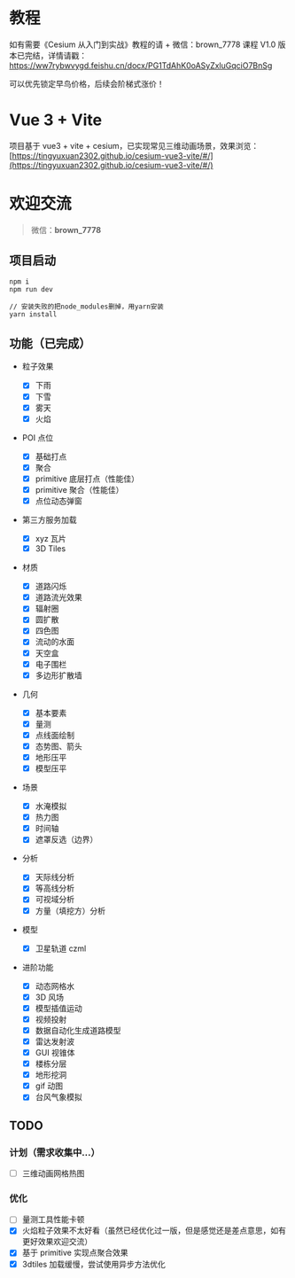 <!--
 * @Description:
 * @Author: 笙痞77
 * @Date: 2025-01-13 17:44:07
 * @LastEditors: 笙痞77
 * @LastEditTime: 2025-05-06 16:01:09
-->

# 教程

如有需要《Cesium 从入门到实战》教程的请 + 微信：brown_7778 课程 V1.0 版本已完结，详情请戳：https://ww7rybwvygd.feishu.cn/docx/PG1TdAhK0oASyZxluGqciO7BnSg

可以优先锁定早鸟价格，后续会阶梯式涨价！

# Vue 3 + Vite

项目基于 vue3 + vite + cesium，已实现常见三维动画场景，效果浏览：[https://tingyuxuan2302.github.io/cesium-vue3-vite/#/](https://tingyuxuan2302.github.io/cesium-vue3-vite/#/)

# 欢迎交流

> 微信：**brown_7778**

## 项目启动

```
npm i
npm run dev

// 安装失败的把node_modules删掉，用yarn安装
yarn install
```

## 功能（已完成）

- 粒子效果
  - [x] 下雨
  - [x] 下雪
  - [x] 雾天
  - [x] 火焰
- POI 点位
  - [x] 基础打点
  - [x] 聚合
  - [x] primitive 底层打点（性能佳）
  - [x] primitive 聚合（性能佳）
  - [x] 点位动态弹窗
- 第三方服务加载
  - [x] xyz 瓦片
  - [x] 3D Tiles
- 材质
  - [x] 道路闪烁
  - [x] 道路流光效果
  - [x] 辐射圈
  - [x] 圆扩散
  - [x] 四色图
  - [x] 流动的水面
  - [x] 天空盒
  - [x] 电子围栏
  - [x] 多边形扩散墙
- 几何
  - [x] 基本要素
  - [x] 量测
  - [x] 点线面绘制
  - [x] 态势图、箭头
  - [x] 地形压平
  - [x] 模型压平
- 场景
  - [x] 水淹模拟
  - [x] 热力图
  - [x] 时间轴
  - [x] 遮罩反选（边界）
- 分析
  - [x] 天际线分析
  - [x] 等高线分析
  - [x] 可视域分析
  - [x] 方量（填挖方）分析
- 模型

  - [x] 卫星轨道 czml

- 进阶功能
  - [x] 动态网格水
  - [x] 3D 风场
  - [x] 模型插值运动
  - [x] 视频投射
  - [x] 数据自动化生成道路模型
  - [x] 雷达发射波
  - [x] GUI 视锥体
  - [x] 楼栋分层
  - [x] 地形挖洞
  - [x] gif 动图
  - [x] 台风气象模拟

## TODO

### 计划（需求收集中...）

- [ ] 三维动画网格热图

### 优化

- [ ] 量测工具性能卡顿
- [x] 火焰粒子效果不太好看（虽然已经优化过一版，但是感觉还是差点意思，如有更好效果欢迎交流）
- [x] 基于 primitive 实现点聚合效果
- [x] 3dtiles 加载缓慢，尝试使用异步方法优化
